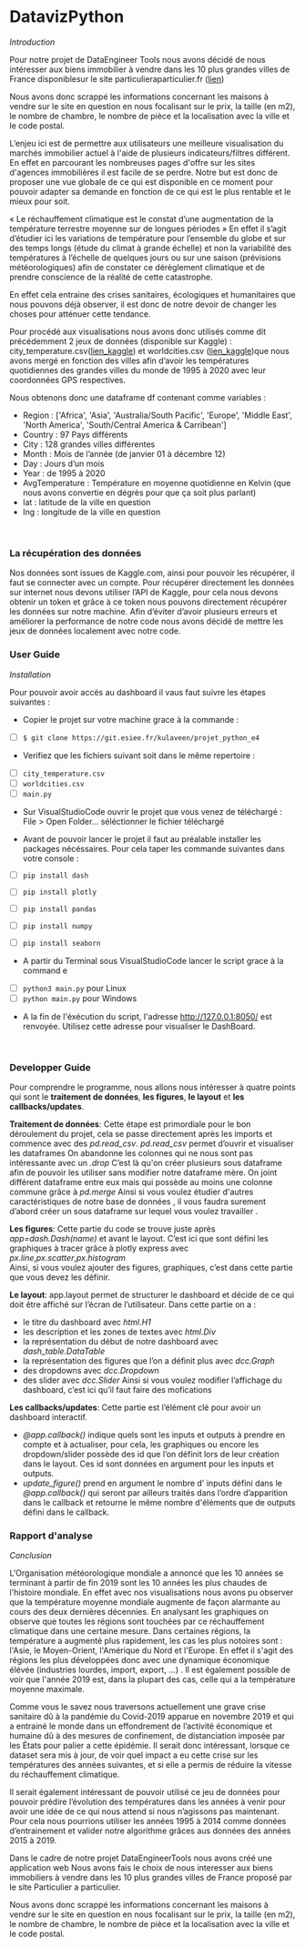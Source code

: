 # DatavizPython

*Introduction* 

Pour notre projet de DataEngineer Tools nous avons décidé de nous intéresser aux biens immobilier à vendre dans les 10 plus grandes villes de France disponiblesur le site particulieraparticulier.fr ([lien](https://www.pap.fr/annonce/vente-maisons-paris-75-g439)) 

Nous avons donc scrappé les informations concernant les maisons à vendre sur le site en question en nous focalisant sur le prix, la taille (en m2), le nombre de chambre, le nombre de pièce et la localisation avec la ville et le code postal. 

L’enjeu ici est de permettre aux utilisateurs une meilleure visualisation du marchés immobilier actuel à l'aide de plusieurs indicateurs/filtres différent.
En effet en parcourant les nombreuses pages d'offre sur les sites d'agences immobilières il est facile de se perdre. Notre but est donc de proposer une vue globale de ce qui est disponible en ce moment pour pouvoir adapter sa demande en fonction de ce qui est le plus rentable et le mieux pour soit.  


« Le réchauffement climatique est le constat d’une augmentation de la température terrestre moyenne sur de longues périodes » 
En effet il s’agit d’étudier ici les variations de température pour l’ensemble du globe et sur des temps longs (étude du climat à grande échelle) et non la variabilité des températures à l’échelle de quelques jours ou sur une saison (prévisions météorologiques) afin de constater ce dérèglement climatique et de prendre conscience de la réalité de cette catastrophe. 

En effet cela entraine des crises sanitaires, écologiques et humanitaires que nous pouvons déjà observer, il est donc de notre devoir de changer les choses pour atténuer cette tendance.

Pour procédé aux visualisations nous avons donc utilisés comme dit précédemment 2 jeux de données (disponible sur Kaggle) : city_temperature.csv([lien_kaggle](https://www.kaggle.com/sudalairajkumar/daily-temperature-of-major-cities)) et worldcities.csv ([lien_kaggle](https://www.kaggle.com/juanmah/world-cities))que nous avons mergé en fonction des villes afin d’avoir les températures quotidiennes des grandes villes du monde de 1995 à 2020 avec leur coordonnées GPS respectives.

Nous obtenons donc une dataframe df contenant comme variables : 
-	Region : ['Africa', 'Asia', 'Australia/South Pacific', 'Europe',  'Middle East', 'North America', 'South/Central America & Carribean']
-	Country : 97 Pays différents 
-	City : 128 grandes villes différentes
-	Month : Mois de l’année (de janvier 01 à décembre 12) 
-	Day : Jours d’un mois 
-	Year : de 1995 à 2020
-	AvgTemperature : Température en moyenne quotidienne en Kelvin (que nous avons convertie en dégrès pour que ça soit plus parlant) 
-	lat : latitude de la ville en question 
-	lng : longitude de la ville en question 

<br>

### La récupération des données


Nos données sont issues de Kaggle.com, ainsi pour pouvoir les récupérer, il faut se connecter avec un compte.
Pour récupérer directement les données sur internet nous devons utiliser l’API de Kaggle, pour cela nous devons obtenir un token et grâce à ce token nous pouvons directement récupérer les données sur notre machine.
Afin d’éviter d’avoir plusieurs erreurs et améliorer la performance de notre code nous avons décidé de mettre les jeux de données localement avec notre code.
<br>

### User Guide

*Installation*

Pour pouvoir avoir accès au dashboard il vaus faut suivre les étapes suivantes : 


*  Copier le projet sur votre machine grace à la commande :

* [ ]  `$ git clone https://git.esiee.fr/kulaveen/projet_python_e4`

* Verifiez que les fichiers suivant soit dans le même repertoire : 

* [ ]  `city_temperature.csv`
* [ ]  `worldcities.csv`
* [ ]  `main.py`

*  Sur VisualStudioCode ouvrir le projet que vous venez de téléchargé : File > Open Folder... séléctionner le fichier téléchargé

* Avant de pouvoir lancer le projet il faut au préalable installer les packages nécéssaires. Pour cela taper les commande suivantes dans votre console : 

* [ ]  `pip install dash`

* [ ]   `pip install plotly`

* [ ]  `pip install pandas`

* [ ]  `pip install numpy`

* [ ]  `pip install seaborn`

* A partir du Terminal sous VisualStudioCode lancer le script grace à la command e

* [ ] `python3 main.py` pour Linux
* [ ] `python main.py`  pour Windows

* A la fin de l'éxécution du script, l'adresse http://127.0.0.1:8050/ est renvoyée. Utilisez cette adresse pour visualiser le DashBoard.


<br>


### Developper Guide

Pour comprendre le programme, nous allons nous intéresser à quatre points qui sont le **traitement de données**, **les figures**, **le layout** et **les callbacks/updates**.

**Traitement de données**:
Cette étape est primordiale pour le bon déroulement du projet, cela se passe directement après les imports et commence avec des *pd.read_csv*.
*pd.read_csv* permet d’ouvrir et visualiser les dataframes
On abandonne les colonnes qui ne nous sont pas intéressante avec un *.drop*
C’est là qu'on créer plusieurs sous dataframe afin de pouvoir les utiliser sans modifier notre dataframe mère.
On joint différent dataframe entre eux mais qui possède au moins une colonne commune grâce à *pd.merge*
Ainsi si vous voulez étudier d'autres caractéristiques de notre base de données , il vous faudra surement d’abord créer un sous dataframe sur lequel vous voulez travailler .

**Les figures**:
Cette partie du code se trouve juste après *app=dash.Dash(_name_)*  et avant le layout. C’est ici que sont défini les graphiques à tracer grâce à plotly express avec *px.line*,*px.scatter*,*px.histogram*   
Ainsi, si vous voulez ajouter des figures, graphiques, c’est dans cette partie que vous devez les définir.

**Le layout**:
app.layout permet de structurer le dashboard et décide de ce qui doit être affiché sur l’écran de l’utilisateur.
Dans cette partie on a :
- le titre du dashboard avec *html.H1*
- les description et les zones de textes avec *html.Div*
- la représentation du début de notre dashboard avec *dash_table.DataTable*
- la représentation des figures que l’on a définit plus avec *dcc.Graph*
- des dropdowns avec *dcc.Dropdow*n
- des slider avec *dcc.Slider*
Ainsi si vous voulez modifier l’affichage du dashboard, c’est ici qu’il faut faire des mofications

**Les callbacks/updates**:
Cette partie est l’élément clé pour avoir un dashboard interactif.
- *@app.callback()* indique quels sont les inputs et outputs à prendre en compte et à actualiser, pour cela, les graphiques ou encore les dropdown/slider possède des id que l’on définit lors de leur création dans le layout. Ces id sont données en argument pour les inputs et outputs.
- *update_figure()* prend en argument le nombre d' inputs défini dans le *@app.callback()* qui seront par ailleurs traités dans l’ordre d’apparition dans le callback et retourne le même nombre d'éléments que de outputs défini dans le callback.

### Rapport d'analyse

*Conclusion*

L'Organisation météorologique mondiale a annoncé que les 10 années se terminant à partir de fin 2019 sont les 10 années les plus chaudes de l'histoire mondiale.
En effet avec nos visualisations nous avons pu observer que la température moyenne mondiale augmente de façon alarmante au cours des deux dernières décennies. 
En analysant les graphiques on observe que toutes les régions sont touchées par ce réchauffement climatique dans une certaine mesure. Dans certaines régions, la température a augmenté plus rapidement, les cas les plus notoires sont : l'Asie, le Moyen-Orient, l'Amérique du Nord et l'Europe. En effet il s'agit des régions les plus développées donc avec une dynamique économique élévée (industries lourdes, import, export, ...) .
Il est également possible de voir que l'année 2019 est, dans la plupart des cas, celle qui a la température moyenne maximale.

Comme vous le savez nous traversons actuellement une grave crise sanitaire dû à la pandémie du Covid-2019 apparue en novembre 2019 et qui a entrainé le monde dans un effondrement de l’activité économique et humaine dû à des mesures de confinement, de distanciation imposée par les États pour palier a cette épidémie. 
Il serait donc intéressant, lorsque ce dataset sera mis à jour, de voir quel impact a eu cette crise sur les températures des années suivantes, et si elle a permis de réduire la vitesse du réchauffement climatique. 

Il serait également intéressant de pouvoir utilisé ce jeu de données pour pouvoir prédire l’évolution des températures dans les années à venir pour avoir une idée de ce qui nous attend si nous n’agissons pas maintenant. 
Pour cela nous pourrions utiliser les années 1995 à 2014 comme données d’entrainement et valider notre algorithme grâces aus données des années 2015 à 2019. 





Dans le cadre de notre projet DataEngineerTools nous avons créé une application web 
Nous avons fais le choix de nous interesser aux biens immobiliers à vendre dans les 10 plus grandes villes de France proposé par le site Particulier a particulier. 

Nous avons donc scrappé les informations concernant les maisons à vendre sur le site en question en nous focalisant sur le prix, la taille (en m2), le nombre de chambre, le nombre de pièce et la localisation avec la ville et le code postal. 

